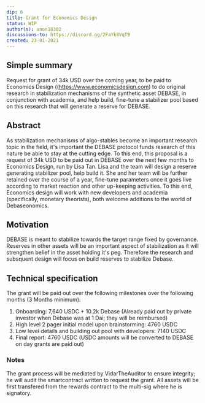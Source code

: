 ```yaml
---
dip: 6
title: Grant for Economics Design
status: WIP
author(s): anon18382
discussions-to: https://discord.gg/2FaYk8VqT9
created: 23-01-2021
---
```


## Simple summary
Request for grant of 34k USD over the coming year, to be paid to Economics Design ((https://www.economicsdesign.com) to do original research in stabilization mechanisms of the synthetic asset DEBASE, in conjunction with academia, and help build, fine-tune a stabilizer pool based on this research that will generate a reserve for DEBASE.

## Abstract
As stabilization mechanisms of algo-stables become an important research topic in the field, it's important the DEBASE protocol funds research of this nature be able to stay at the cutting edge. To this end, this proposal is a request of 34k USD to be paid out in DEBASE over the next few months to Economics Design, run by Lisa Tan. Lisa and the team will design a reserve generating stabilizer pool, help build it. She and her team will be further retained over the course of a year, fine-tune parameters once it goes live according to market reaction and other up-keeping activities. To this end, Economics design will work with new developers and academia (specifically, monetary theorists), both welcome additions to the world of Debaseonomics.

## Motivation
DEBASE is meant to stabilize towards the target range fixed by governance. Reserves in other assets will be an important aspect of stabilization as it will strengthen belief in the asset holding it's peg. Therefore the research and subsquent design will focus on build reserves to stabilize Debase. 

## Technical specification
The grant will be paid out over the following milestones over the following months (3 Months minimum):
1) Onboarding: 7,640 USDC + 10.2k Debase (Already paid out by private investor when Debase was at 1 Dai; they will be reimbursed)
2) High level 2 pager initial model upon brainstorming: 4760 USDC
3) Low level details and building out pool with developers: 7140 USDC
4) Final report: 4760 USDC
(USDC amounts will be converted to DEBASE on day grants are paid out)

### Notes
The grant process will be mediated by VidarTheAuditor to ensure integrity; he will audit the smartcontract written to request the grant. All assets will be first transfered from the rewards contract to the multi-sig where he is signatory.
